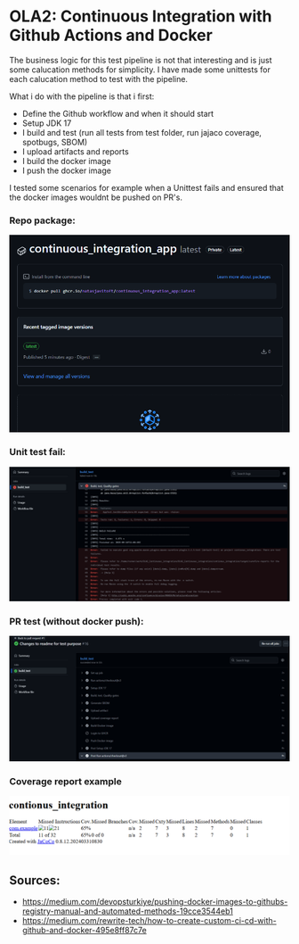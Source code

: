 # OLA2: Continuous Integration with Github Actions and Docker

The business logic for this test pipeline is not that interesting and is just some calucation methods for simplicity. 
I have made some unittests for each calucation method to test with the pipeline. 

What i do with the pipeline is that i first: 
* Define the Github workflow and when it should start 
* Setup JDK 17
* I build and test (run all tests from test folder, run jajaco coverage, spotbugs, SBOM)
* I upload artifacts and reports
* I build the docker image 
* I push the docker image

I tested some scenarios for example when a Unittest fails and ensured that the docker images wouldnt be pushed on PR's. 

 ### Repo package: 

![Alt text](images/package.png)

### Unit test fail:

![Alt text](images/test_fails.png)

### PR test (without docker push):

![Alt text](images/without_docker_push.png)

### Coverage report example 

![Alt text](images/coverage_report.png)

## Sources: 

* https://medium.com/devopsturkiye/pushing-docker-images-to-githubs-registry-manual-and-automated-methods-19cce3544eb1
* https://medium.com/rewrite-tech/how-to-create-custom-ci-cd-with-github-and-docker-495e8ff87c7e

